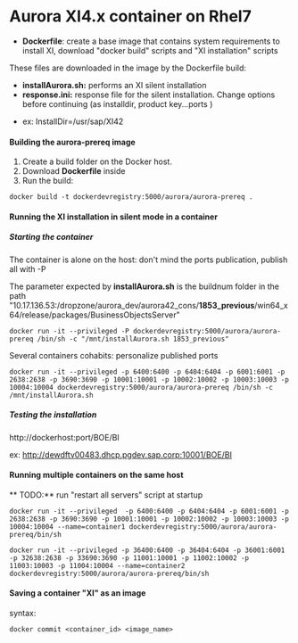 # Aurora XI4.x container on Rhel7

* **Dockerfile**: create a base image that contains system requirements to install XI, download "docker build" scripts and "XI installation" scripts

These files are downloaded in the image by the Dockerfile build:
* **installAurora.sh:** performs an XI silent installation
* **response.ini:** response file for the silent installation.
Change options before continuing (as installdir, product key...ports )
 - ex: InstallDir=/usr/sap/XI42

#### Building the **aurora-prereq** image
1. Create a build folder on the Docker host.
2. Download **Dockerfile** inside
3. Run the build:

`docker build -t dockerdevregistry:5000/aurora/aurora-prereq .`

#### Running the XI installation in silent mode in a container 

##### Starting the container

The container is alone on the host: don't mind the ports publication, publish all with -P

The parameter expected by **installAurora.sh** is the buildnum folder in the path "10.17.136.53:/dropzone/aurora_dev/aurora42_cons/**1853_previous**/win64_x64/release/packages/BusinessObjectsServer"

`docker run -it --privileged -P dockerdevregistry:5000/aurora/aurora-prereq /bin/sh -c "/mnt/installAurora.sh 1853_previous"`

Several containers cohabits: personalize published ports

`docker run -it --privileged -p 6400:6400 -p 6404:6404 -p 6001:6001 -p 2638:2638 -p 3690:3690 -p 10001:10001 -p 10002:10002 -p 10003:10003 -p 10004:10004 dockerdevregistry:5000/aurora/aurora-prereq /bin/sh -c /mnt/installAurora.sh`

##### Testing the installation

  http://dockerhost:port/BOE/BI

  ex: http://dewdftv00483.dhcp.pgdev.sap.corp:10001/BOE/BI

#### Running multiple containers on the same host

** TODO:** run "restart all servers" script at startup

`docker run -it --privileged  -p 6400:6400 -p 6404:6404 -p 6001:6001 -p 2638:2638 -p 3690:3690 -p 10001:10001 -p 10002:10002 -p 10003:10003 -p 10004:10004 --name=container1 dockerdevregistry:5000/aurora/aurora-prereq/bin/sh`
  
`docker run -it --privileged -p 36400:6400 -p 36404:6404 -p 36001:6001 -p 32638:2638 -p 33690:3690 -p 11001:10001 -p 11002:10002 -p 11003:10003 -p 11004:10004 --name=container2 dockerdevregistry:5000/aurora/aurora-prereq/bin/sh`

#### Saving a container "XI" as an image

syntax:

`docker commit <container_id> <image_name>`
